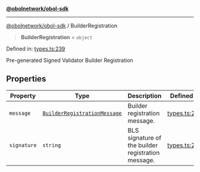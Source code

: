 [**@obolnetwork/obol-sdk**](../index.md)

***

[@obolnetwork/obol-sdk](../index.md) / BuilderRegistration

> **BuilderRegistration** = `object`

Defined in: [types.ts:239](https://github.com/ObolNetwork/obol-sdk/blob/d77f4594233f658ddb52882926187420144e316d/src/types.ts#L239)

Pre-generated Signed Validator Builder Registration

## Properties

| Property | Type | Description | Defined in |
| ------ | ------ | ------ | ------ |
| <a id="message"></a> `message` | [`BuilderRegistrationMessage`](BuilderRegistrationMessage.md) | Builder registration message. | [types.ts:241](https://github.com/ObolNetwork/obol-sdk/blob/d77f4594233f658ddb52882926187420144e316d/src/types.ts#L241) |
| <a id="signature"></a> `signature` | `string` | BLS signature of the builder registration message. | [types.ts:244](https://github.com/ObolNetwork/obol-sdk/blob/d77f4594233f658ddb52882926187420144e316d/src/types.ts#L244) |
